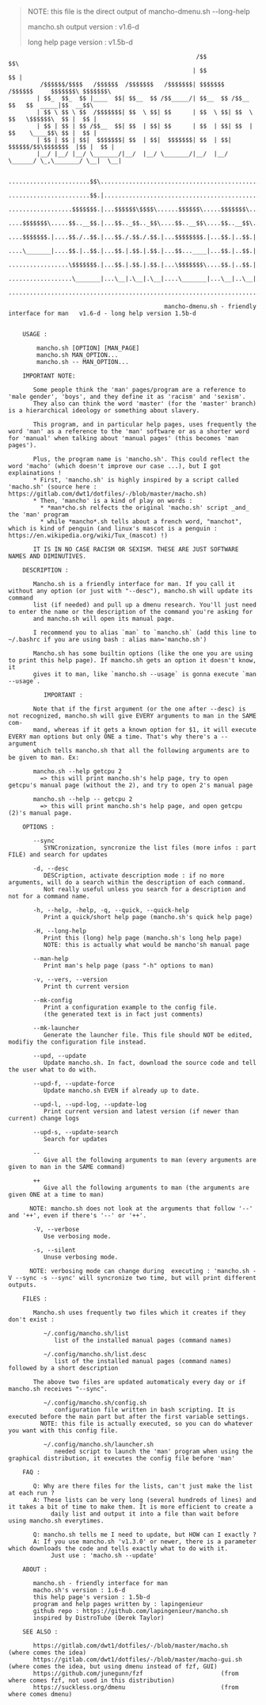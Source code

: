 > NOTE: this file is the direct output of mancho-dmenu.sh --long-help
>
> mancho.sh output version : v1.6-d
>
> long help page version : v1.5b-d
        
        
        	                                             /$$                             $$\
        	                                            | $$                             $$ |
        	 /$$$$$$/$$$$   /$$$$$$  /$$$$$$$   /$$$$$$$| $$$$$$$   /$$$$$$     $$$$$$$\ $$$$$$$\
        	| $$_  $$_  $$ |____  $$| $$__  $$ /$$_____/| $$__  $$ /$$__  $$   $$  _____|$$  __$$\
        	| $$ \ $$ \ $$  /$$$$$$$| $$  \ $$| $$      | $$  \ $$| $$  \ $$   \$$$$$$\  $$ |  $$ |
        	| $$ | $$ | $$ /$$__  $$| $$  | $$| $$      | $$  | $$| $$  | $$    \____$$\ $$ |  $$ |
        	| $$ | $$ | $$|  $$$$$$$| $$  | $$|  $$$$$$$| $$  | $$|  $$$$$$/$$\$$$$$$$  |$$ |  $$ |
        	|__/ |__/ |__/ \_______/|__/  |__/ \_______/|__/  |__/ \______/ \_,\_______/ \__|  \__|
        
        	.......................$$\.............................................................
        	.......................$$.|............................................................
        	..................$$$$$$$.|...$$$$$$\$$$$\......$$$$$$\.....$$$$$$$\.....$$\...$$\.....
        	....$$$$$$$\.....$$..__$$.|...$$.._$$.._$$\....$$..__$$\....$$..__$$\....$$.|..$$.|....
        	....$$$$$$$.|....$$./..$$.|...$$./.$$./.$$.|...$$$$$$$$.|...$$.|..$$.|...$$.|..$$.|....
        	....\_______|....$$.|..$$.|...$$.|.$$.|.$$.|...$$...____|...$$.|..$$.|...$$.|..$$.|....
        	.................\$$$$$$$.|...$$.|.$$.|.$$.|...\$$$$$$$\....$$.|..$$.|...\$$$$$$..|....
        	..................\_______|...\__|.\__|.\__|....\_______|...\__|..\__|....\______/.....
        	.......................................................................................
        
                                                mancho-dmenu.sh - friendly interface for man   v1.6-d - long help version 1.5b-d
        
        
        USAGE :
        
        	mancho.sh [OPTION] [MAN_PAGE]
        	mancho.sh MAN_OPTION...
        	mancho.sh -- MAN_OPTION...
        
        IMPORTANT NOTE:
        
           Some people think the 'man' pages/program are a reference to 'male gender', 'boys', and they define it as 'racism' and 'sexism'.
           They also can think the word 'master' (for the 'master' branch) is a hierarchical ideology or something about slavery.
        
           This program, and in particular help pages, uses frequently the word 'man' as a reference to the 'man' software or as a shorter word for 'manual' when talking about 'manual pages' (this becomes 'man pages').
        
           Plus, the program name is 'mancho.sh'. This could reflect the word 'macho' (which doesn't improve our case ...), but I got explainations !
           * First, 'mancho.sh' is highly inspired by a script called 'macho.sh' (source here : https://gitlab.com/dwt1/dotfiles/-/blob/master/macho.sh)
           * Then, 'mancho' is a kind of play on words :
             * *man*cho.sh relfects the original 'macho.sh' script _and_ the 'man' program
             * while *mancho*.sh tells about a french word, "manchot", which is kind of penguin (and linux's mascot is a penguin : https://en.wikipedia.org/wiki/Tux_(mascot) !)
        
           IT IS IN NO CASE RACISM OR SEXISM. THESE ARE JUST SOFTWARE NAMES AND DIMINUTIVES.
        
        DESCRIPTION :
        
           Mancho.sh is a friendly interface for man. If you call it without any option (or just with "--desc"), mancho.sh will update its command
           list (if needed) and pull up a dmenu research. You'll just need to enter the name or the description of the command you're asking for
           and mancho.sh will open its manual page.
        
           I recommend you to alias `man` to `mancho.sh` (add this line to ~/.bashrc if you are using bash : alias man='mancho.sh')
        
           Mancho.sh has some builtin options (like the one you are using to print this help page). If mancho.sh gets an option it doesn't know, it
           gives it to man, like `mancho.sh --usage` is gonna execute `man --usage`.
        
              IMPORTANT :
           
           Note that if the first argument (or the one after --desc) is not recognized, mancho.sh will give EVERY arguments to man in the SAME com-
           mand, whereas if it gets a known option for $1, it will execute EVERY man options but only ONE a time. That's why there's a -- argument
           which tells mancho.sh that all the following arguments are to be given to man. Ex:
        
           mancho.sh --help getcpu 2
             => this will print mancho.sh's help page, try to open getcpu's manual page (without the 2), and try to open 2's manual page
        
           mancho.sh --help -- getcpu 2
             => this will print mancho.sh's help page, and open getcpu (2)'s manual page.
        
        OPTIONS :
        
           --sync
              SYNCronization, syncronize the list files (more infos : part FILE) and search for updates
        
           -d, --desc
              DESCription, activate description mode : if no more arguments, will do a search within the description of each command.
              Not really useful unless you search for a description and not for a command name.
        
           -h, --help, -help, -q, --quick, --quick-help
              Print a quick/short help page (mancho.sh's quick help page)
        
           -H, --long-help
              Print this (long) help page (mancho.sh's long help page)
              NOTE: this is actually what would be mancho'sh manual page
        
           --man-help
              Print man's help page (pass "-h" options to man)
        
           -v, --vers, --version
              Print th current version
        
           --mk-config
              Print a configuration example to the config file.
              (the generated text is in fact just comments)
        
           --mk-launcher
              Generate the launcher file. This file should NOT be edited, modifiy the configuration file instead.
        
           --upd, --update
              Update mancho.sh. In fact, download the source code and tell the user what to do with.
        
           --upd-f, --update-force
              Update mancho.sh EVEN if already up to date.
        
           --upd-l, --upd-log, --update-log
              Print current version and latest version (if newer than current) change logs
        
           --upd-s, --update-search
              Search for updates
        
           --
              Give all the following arguments to man (every arguments are given to man in the SAME command)
        
           ++
              Give all the following arguments to man (the arguments are given ONE at a time to man)
        
          NOTE: mancho.sh does not look at the arguments that follow '--' and '++', even if there's '--' or '++'.
        
           -V, --verbose
              Use verbosing mode.
        
           -s, --silent
              Unuse verbosing mode.
        
          NOTE: verbosing mode can change during  executing : 'mancho.sh -V --sync -s --sync' will syncronize two time, but will print different outputs.
        
        FILES :
        
           Mancho.sh uses frequently two files which it creates if they don't exist :
           
              ~/.config/mancho.sh/list
                 list of the installed manual pages (command names)
        
              ~/.config/mancho.sh/list.desc
                 list of the installed manual pages (command names) followed by a short description
        
           The above two files are updated automaticaly every day or if mancho.sh receives "--sync".
        
              ~/.config/mancho.sh/config.sh
                 configuration file written in bash scripting. It is executed before the main part but after the first variable settings.
        	 NOTE: this file is actually executed, so you can do whatever you want with this config file.
        
              ~/.config/mancho.sh/launcher.sh
                 needed script to launch the 'man' program when using the graphical distribution, it executes the config file before 'man'
        
        FAQ :
        
           Q: Why are there files for the lists, can't just make the list at each run ?
           A: These lists can be very long (several hundreds of lines) and it takes a bit of time to make them. It is more efficient to create a
                daily list and output it into a file than wait before using mancho.sh everytimes.
        
           Q: mancho.sh tells me I need to update, but HOW can I exactly ?
           A: If you use mancho.sh 'v1.3.0' or newer, there is a parameter which downloads the code and tells exactly what to do with it.
                Just use : 'macho.sh --update'
        
        ABOUT :
        
           mancho.sh - friendly interface for man
           macho.sh's version : 1.6-d
           this help page's version : 1.5b-d
           program and help pages written by : lapingenieur
           github repo : https://github.com/lapingenieur/mancho.sh
           inspired by DistroTube (Derek Taylor)
        
        SEE ALSO :
        
           https://gitlab.com/dwt1/dotfiles/-/blob/master/macho.sh			(where comes the idea)
           https://gitlab.com/dwt1/dotfiles/-/blob/master/macho-gui.sh			(where comes the idea, but using dmenu instead of fzf, GUI)
           https://github.com/junegunn/fzf						(from where comes fzf, not used in this distribution)
           https://suckless.org/dmenu							(from where comes dmenu)
        
